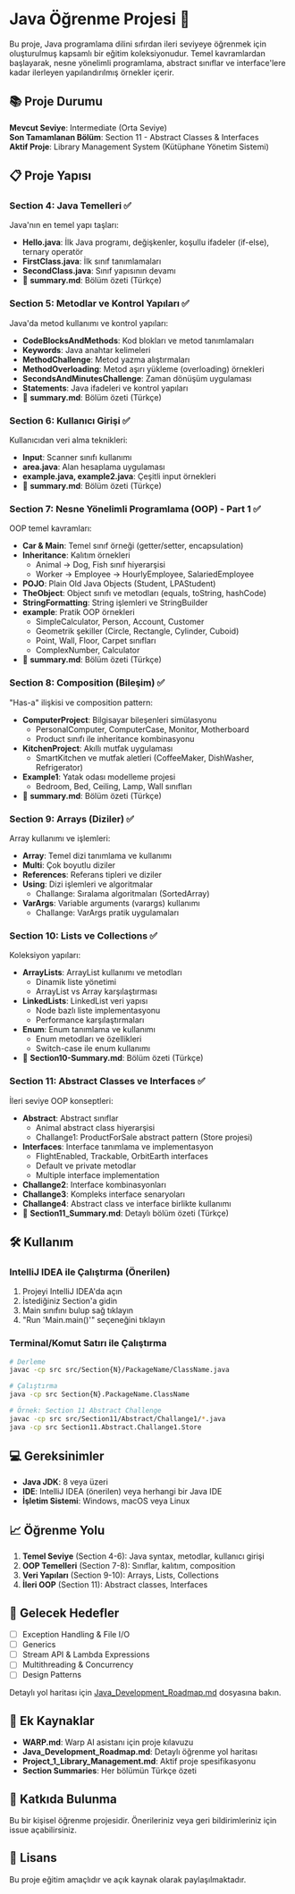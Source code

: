 # Java Öğrenme Projesi 🚀

Bu proje, Java programlama dilini sıfırdan ileri seviyeye öğrenmek için oluşturulmuş kapsamlı bir eğitim koleksiyonudur. Temel kavramlardan başlayarak, nesne yönelimli programlama, abstract sınıflar ve interface'lere kadar ilerleyen yapılandırılmış örnekler içerir.

## 📚 Proje Durumu

**Mevcut Seviye**: Intermediate (Orta Seviye)  
**Son Tamamlanan Bölüm**: Section 11 - Abstract Classes & Interfaces  
**Aktif Proje**: Library Management System (Kütüphane Yönetim Sistemi)

## 📋 Proje Yapısı

### Section 4: Java Temelleri ✅
Java'nın en temel yapı taşları:
- **Hello.java**: İlk Java programı, değişkenler, koşullu ifadeler (if-else), ternary operatör
- **FirstClass.java**: İlk sınıf tanımlamaları
- **SecondClass.java**: Sınıf yapısının devamı
- 📝 **summary.md**: Bölüm özeti (Türkçe)

### Section 5: Metodlar ve Kontrol Yapıları ✅
Java'da metod kullanımı ve kontrol yapıları:
- **CodeBlocksAndMethods**: Kod blokları ve metod tanımlamaları
- **Keywords**: Java anahtar kelimeleri
- **MethodChallenge**: Metod yazma alıştırmaları
- **MethodOverloading**: Metod aşırı yükleme (overloading) örnekleri
- **SecondsAndMinutesChallenge**: Zaman dönüşüm uygulaması
- **Statements**: Java ifadeleri ve kontrol yapıları
- 📝 **summary.md**: Bölüm özeti (Türkçe)

### Section 6: Kullanıcı Girişi ✅
Kullanıcıdan veri alma teknikleri:
- **Input**: Scanner sınıfı kullanımı
- **area.java**: Alan hesaplama uygulaması
- **example.java, example2.java**: Çeşitli input örnekleri
- 📝 **summary.md**: Bölüm özeti (Türkçe)

### Section 7: Nesne Yönelimli Programlama (OOP) - Part 1 ✅
OOP temel kavramları:
- **Car & Main**: Temel sınıf örneği (getter/setter, encapsulation)
- **Inheritance**: Kalıtım örnekleri
  - Animal → Dog, Fish sınıf hiyerarşisi
  - Worker → Employee → HourlyEmployee, SalariedEmployee
- **POJO**: Plain Old Java Objects (Student, LPAStudent)
- **TheObject**: Object sınıfı ve metodları (equals, toString, hashCode)
- **StringFormatting**: String işlemleri ve StringBuilder
- **example**: Pratik OOP örnekleri
  - SimpleCalculator, Person, Account, Customer
  - Geometrik şekiller (Circle, Rectangle, Cylinder, Cuboid)
  - Point, Wall, Floor, Carpet sınıfları
  - ComplexNumber, Calculator
- 📝 **summary.md**: Bölüm özeti (Türkçe)

### Section 8: Composition (Bileşim) ✅
"Has-a" ilişkisi ve composition pattern:
- **ComputerProject**: Bilgisayar bileşenleri simülasyonu
  - PersonalComputer, ComputerCase, Monitor, Motherboard
  - Product sınıfı ile inheritance kombinasyonu
- **KitchenProject**: Akıllı mutfak uygulaması
  - SmartKitchen ve mutfak aletleri (CoffeeMaker, DishWasher, Refrigerator)
- **Example1**: Yatak odası modelleme projesi
  - Bedroom, Bed, Ceiling, Lamp, Wall sınıfları
- 📝 **summary.md**: Bölüm özeti (Türkçe)

### Section 9: Arrays (Diziler) ✅
Array kullanımı ve işlemleri:
- **Array**: Temel dizi tanımlama ve kullanımı
- **Multi**: Çok boyutlu diziler
- **References**: Referans tipleri ve diziler
- **Using**: Dizi işlemleri ve algoritmalar
  - Challange: Sıralama algoritmaları (SortedArray)
- **VarArgs**: Variable arguments (varargs) kullanımı
  - Challange: VarArgs pratik uygulamaları

### Section 10: Lists ve Collections ✅
Koleksiyon yapıları:
- **ArrayLists**: ArrayList kullanımı ve metodları
  - Dinamik liste yönetimi
  - ArrayList vs Array karşılaştırması
- **LinkedLists**: LinkedList veri yapısı
  - Node bazlı liste implementasyonu
  - Performance karşılaştırmaları
- **Enum**: Enum tanımlama ve kullanımı
  - Enum metodları ve özellikleri
  - Switch-case ile enum kullanımı
- 📝 **Section10-Summary.md**: Bölüm özeti (Türkçe)

### Section 11: Abstract Classes ve Interfaces ✅
İleri seviye OOP konseptleri:
- **Abstract**: Abstract sınıflar
  - Animal abstract class hiyerarşisi
  - Challange1: ProductForSale abstract pattern (Store projesi)
- **Interfaces**: Interface tanımlama ve implementasyon
  - FlightEnabled, Trackable, OrbitEarth interfaces
  - Default ve private metodlar
  - Multiple interface implementation
- **Challange2**: Interface kombinasyonları
- **Challange3**: Kompleks interface senaryoları
- **Challange4**: Abstract class ve interface birlikte kullanımı
- 📝 **Section11_Summary.md**: Detaylı bölüm özeti (Türkçe)

## 🛠️ Kullanım

### IntelliJ IDEA ile Çalıştırma (Önerilen)
1. Projeyi IntelliJ IDEA'da açın
2. İstediğiniz Section'a gidin
3. Main sınıfını bulup sağ tıklayın
4. "Run 'Main.main()'" seçeneğini tıklayın

### Terminal/Komut Satırı ile Çalıştırma
```bash
# Derleme
javac -cp src src/Section{N}/PackageName/ClassName.java

# Çalıştırma
java -cp src Section{N}.PackageName.ClassName

# Örnek: Section 11 Abstract Challenge
javac -cp src src/Section11/Abstract/Challange1/*.java
java -cp src Section11.Abstract.Challange1.Store
```

## 💻 Gereksinimler

- **Java JDK**: 8 veya üzeri
- **IDE**: IntelliJ IDEA (önerilen) veya herhangi bir Java IDE
- **İşletim Sistemi**: Windows, macOS veya Linux

## 📈 Öğrenme Yolu

1. **Temel Seviye** (Section 4-6): Java syntax, metodlar, kullanıcı girişi
2. **OOP Temelleri** (Section 7-8): Sınıflar, kalıtım, composition
3. **Veri Yapıları** (Section 9-10): Arrays, Lists, Collections
4. **İleri OOP** (Section 11): Abstract classes, Interfaces

## 🎯 Gelecek Hedefler

- [ ] Exception Handling & File I/O
- [ ] Generics
- [ ] Stream API & Lambda Expressions
- [ ] Multithreading & Concurrency
- [ ] Design Patterns

Detaylı yol haritası için [Java_Development_Roadmap.md](Java_Development_Roadmap.md) dosyasına bakın.

## 📖 Ek Kaynaklar

- **WARP.md**: Warp AI asistanı için proje kılavuzu
- **Java_Development_Roadmap.md**: Detaylı öğrenme yol haritası
- **Project_1_Library_Management.md**: Aktif proje spesifikasyonu
- **Section Summaries**: Her bölümün Türkçe özeti

## 🤝 Katkıda Bulunma

Bu bir kişisel öğrenme projesidir. Önerileriniz veya geri bildirimleriniz için issue açabilirsiniz.

## 📝 Lisans

Bu proje eğitim amaçlıdır ve açık kaynak olarak paylaşılmaktadır.
